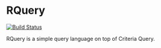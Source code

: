 RQuery
======

[![Build Status](https://github.com/CaiqueJhones/rquery/workflows/CI/badge.svg)](https://github.com/CaiqueJhones/rquery/actions)

RQuery is a simple query language on top of Criteria Query.


